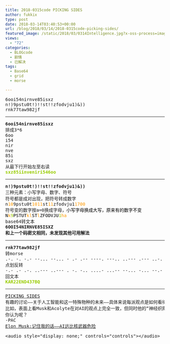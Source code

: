 ```yaml
---
title: 2018-0315code PICKING SIDES
author: fukkix
type: post
date: 2018-03-14T03:40:53+00:00
url: /blog/2018/03/14/2018-0315code-picking-sides/
featured_image: /static/2018/03/0314Intelligence.jpg?x-oss-process=image/resize,m_fill,w_700,h_220
views:
  - "72"
categories:
  - BLOGcode
  - 剧情
  - 已解决
tags:
  - Base64
  - grid
  - morse

---
```

<pre>6ooi54nirnve85isxz
n!)9pstu0t!)!!st!!zfodvju1)&))
rnk77taw982jf<!--more--></pre>

* * *

<pre><strong>6ooi54nirnve85isxz
</strong>排成3*6
6oo
i54
nir
nve
85i
sxz
从最下行开始左至右读
<span style="color: #99cc00;"><strong>sxz85iinveniri546oo</strong></span></pre>

* * *

<pre><strong>n!)9pstu0t!)!!st!!zfodvju1)&))
</strong>三种元素：小写字母、数字、符号
符号都是成对出现，把符号转成数字
n<span style="color: #ff9900;">10</span>9pstu0t<span style="color: #ff9900;">1011</span>st<span style="color: #ff9900;">11</span>zfodvju1<span style="color: #ff9900;">1700
</span>符号变的数字按a=0换成字母，<span style="color: #ff9900;"><span style="color: #000000;">小写字母换成大写，原来有的数字不变</span>
</span><span style="color: #ff9900;"><span style="color: #000000;">N<span style="color: #ff9900;">k</span><span style="color: #99cc00;">9</span>PSTU<span style="color: #99cc00;"></span>T<span style="color: #ff9900;">kl</span>ST<span style="color: #ff9900;">l</span>ZFODVJU<span style="color: #99cc00;">1</span><span style="color: #ff9900;">ha
</span></span></span>base64转文本<strong>
6OOI54NIRNVE85ISXZ
和上一个码密文相同，未发现其他可用解法</strong></pre>

* * *

<pre><strong>rnk77taw982jf
</strong>转morse
.-. -. -.- --... --... - .- .-- ----. ---.. ..--- .--- ..-. 
点划反转
-.- .- .-. ..--- ..--- . -. -.. ....- ...-- --... -... --.-
回文本
<span style="color: #99cc00;"><strong>KAR22END437BQ</strong></span></pre>

* * *

<pre><a href="http://investigate.ingress.com/2018/03/15/picking-sides/">PICKING SIDES</a>
有趣的讨论——关于人工智能和这一特殊物种的未来——具体来说每派观点是如何看待它的。
比如，表面上看Musk和Acolyte在对AI的观点上完全一致，但同时他的“神经织网（Neural Lace）”项目更接近像Jahan这类认为人类与技术未来应该是相互交织的观点。
你认为呢？
-PAC
<a href="https://www.cnbc.com/2018/03/13/elon-musk-at-sxsw-a-i-is-more-dangerous-than-nuclear-weapons.html">Elon Musk:记住我的话——AI远比核武器危险</a></pre>

<pre>&lt;audio style="display: none;" controls="controls">&lt;/audio></pre>